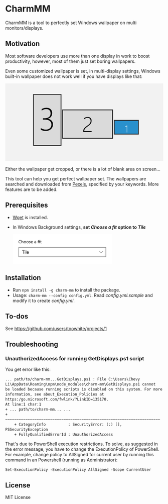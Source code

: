 # CharmMM

CharmMM is a tool to perfectly set Windows wallpaper on multi monitors/displays. 

## Motivation
Most software developers use more than one display in work to boost productivity, however, most of them just set boring wallpapers. 

Even some customized wallpaper is set, in multi-display settings, Windows built-in wallpaper does not work well if you have displays like that:

![displays-illustration](docs/displays-illustration.png)

Either the wallpaper get cropped, or there is a lot of blank area on screen...

This tool can help you get perfect wallpaper set. The wallpapers are searched and downloaded from [Pexels](https://www.pexels.com/), specified by your keywords. More features are to be added.

## Prerequisites

- [Wget](https://www.gnu.org/software/wget/) is installed. 
- In Windows Background settings, **set *Choose a fit* option to *Tile***
  
  ![choose-fit](docs/choose-fit.png)

## Installation
- Run `npm install -g charm-mm` to install the package.
- Usage: `charm-mm --config config.yml`. 
  Read *config.yml.sample* and modify it to create *config.yml*.

## To-dos
See https://github.com/users/toowhite/projects/1

## Troubleshooting
### UnauthorizedAccess for running GetDisplays.ps1 script
You get error like this:
```
... path/to/charm-mm...GetDisplays.ps1 : File C:\Users\Chevy Li\AppData\Roaming\npm\node_modules\charm-mm\GetDisplays.ps1 cannot
be loaded because running scripts is disabled on this system. For more information, see about_Execution_Policies at https:/go.microsoft.com/fwlink/?LinkID=135170.
At line:1 char:1
+ ... path/to/charm-mm... ...
+ ~~~~~~~~~~~~~~~~~~~~~~~~~~~~~~~~~~~~~~~~~~~~~~~~~~~~~~~~~~~~~~~~~~~~~
    + CategoryInfo          : SecurityError: (:) [], PSSecurityException
    + FullyQualifiedErrorId : UnauthorizedAccess
```
That's due to PowerShell execution restrictions. To solve, as suggested in the error message, you have to change the ExecutionPolicy of PowerShell. For example, change policy to AllSigned for current user by running this command in an  Powershell (running as Administrator):

```
Set-ExecutionPolicy -ExecutionPolicy AllSigned -Scope CurrentUser
```


## License
MIT License
